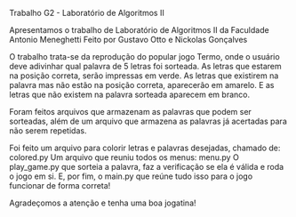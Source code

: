   Trabalho G2 - Laboratório de Algoritmos II

Apresentamos o trabalho de Laboratório de Algoritmos II da Faculdade Antonio Meneghetti
Feito por Gustavo Otto e Nickolas Gonçalves

O trabalho trata-se da reprodução do popular jogo Termo, onde o usuário deve adivinhar qual palavra de 5 letras foi sorteada.
As letras que estarem na posição correta, serão impressas em verde.
As letras que existirem na palavra mas não estão na posição correta, aparecerão em amarelo.
E as letras que não existem na palavra sorteada aparecem em branco.

Foram feitos arquivos que armazenam as palavras que podem ser sorteadas,
além de um arquivo que armazena as palavras já acertadas para não serem repetidas.

Foi feito um arquivo para colorir letras e palavras desejadas, chamado de: colored.py
Um arquivo que reuniu todos os menus: menu.py
O play_game.py que sorteia a palavra, faz a verificação se ela é válida e roda o jogo em si.
E, por fim, o main.py que reúne tudo isso para o jogo funcionar de forma correta!

Agradeçomos a atenção e tenha uma boa jogatina!
